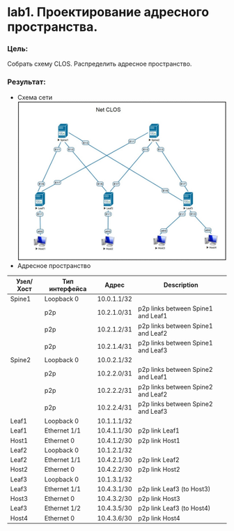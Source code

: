 # lab1. Проектирование адресного пространства.
### Цель:
Собрать схему CLOS.
Распределить адресное пространство.
### Результат:
- Схема сети
![Схема сети](Схема%20Net%20Clos.jpg)
- Адресное пространство

| Узел/Хост | Тип интерфейса | Адрес | Description |
| ----------- | ---------- | -------- | ---------- |
| Spine1 | Loopback 0 | 10.0.1.1/32 |
|      | p2p | 10.2.1.0/31 | p2p links between Spine1 and Leaf1 |
|      | p2p | 10.2.1.2/31 | p2p links between Spine1 and Leaf2 |
|      | p2p | 10.2.1.4/31 | p2p links between Spine1 and Leaf3 |
| Spine2 | Loopback 0 | 10.0.2.1/32 |
|      | p2p | 10.2.2.0/31 | p2p links between Spine2 and Leaf1 |
|      | p2p | 10.2.2.2/31 | p2p links between Spine2 and Leaf2 |
|      | p2p | 10.2.2.4/31 | p2p links between Spine2 and Leaf3 |
| Leaf1 | Loopback 0 | 10.1.1.1/32 | 
| Leaf1 | Ethernet 1/1 | 10.4.1.1/30 | p2p link Leaf1 |
| Host1 | Ethernet 0 | 10.4.1.2/30 | p2p link Host1 |
| Leaf2 | Loopback 0 | 10.1.2.1/32 |
| Leaf2 | Ethernet 1/1 | 10.4.2.1/30 | p2p link Leaf2 |
| Host2 | Ethernet 0 | 10.4.2.2/30 | p2p link Host2 |
| Leaf3 | Loopback 0 | 10.1.3.1/32 |
| Leaf3 | Ethernet 1/1 | 10.4.3.1/30 | p2p link Leaf3 (to Host3) |
| Host3 | Ethernet 0 | 10.4.3.2/30 | p2p link Host3 |
| Leaf3 | Ethernet 1/2 | 10.4.3.5/30 | p2p link Leaf3 (to Host4) | 
| Host4 | Ethernet 0 | 10.4.3.6/30 | p2p link Host4 |
